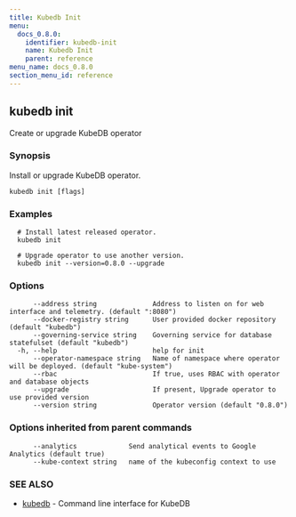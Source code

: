 ```yaml
---
title: Kubedb Init
menu:
  docs_0.8.0:
    identifier: kubedb-init
    name: Kubedb Init
    parent: reference
menu_name: docs_0.8.0
section_menu_id: reference
---
```

## kubedb init

Create or upgrade KubeDB operator

### Synopsis

Install or upgrade KubeDB operator.

```
kubedb init [flags]
```

### Examples

```
  # Install latest released operator.
  kubedb init
  
  # Upgrade operator to use another version.
  kubedb init --version=0.8.0 --upgrade
```

### Options

```
      --address string              Address to listen on for web interface and telemetry. (default ":8080")
      --docker-registry string      User provided docker repository (default "kubedb")
      --governing-service string    Governing service for database statefulset (default "kubedb")
  -h, --help                        help for init
      --operator-namespace string   Name of namespace where operator will be deployed. (default "kube-system")
      --rbac                        If true, uses RBAC with operator and database objects
      --upgrade                     If present, Upgrade operator to use provided version
      --version string              Operator version (default "0.8.0")
```

### Options inherited from parent commands

```
      --analytics             Send analytical events to Google Analytics (default true)
      --kube-context string   name of the kubeconfig context to use
```

### SEE ALSO

* [kubedb](/docs/reference/kubedb.md)	 - Command line interface for KubeDB


